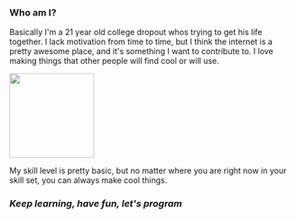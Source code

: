 ### Who am I?
Basically I'm a 21 year old college dropout whos trying to get his life together. 
I lack motivation from time to time, but I think the internet is a pretty awesome place, 
and it's something I want to contribute to. I love making things that other people will 
find cool or will use.

<img src='https://i.fiery.me/kM6H4.png' height='150px' width='auto' /> 

My skill level is pretty basic, but no matter where you are right now in your skill set, you can always make cool things. 
<br>
### *Keep learning, have fun, let's program*
